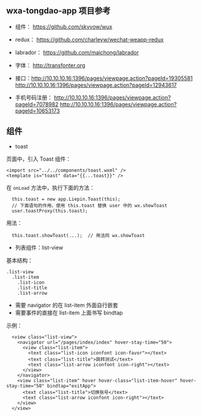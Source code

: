 ## wxa-tongdao-app 项目参考

* 组件： https://github.com/skyvow/wux
* redux： https://github.com/charleyw/wechat-weapp-redux
* labrador： https://github.com/maichong/labrador
* 字体： http://transfonter.org
* 接口：http://10.10.10.16:1396/pages/viewpage.action?pageId=19305581
        http://10.10.10.16:1396/pages/viewpage.action?pageId=12943617

* 手机号码注册：
http://10.10.10.16:1396/pages/viewpage.action?pageId=7078982
http://10.10.10.16:1396/pages/viewpage.action?pageId=10653173

## 组件

* toast

页面中，引入 Toast 组件：

```
<import src="../../components/toast.wxml" />
<template is="toast" data="{{...toast}}" />
```

在 ``onLoad`` 方法中，执行下面的方法：

```
  this.toast = new app.Liepin.Toast(this);
  // 下面语句的作用，使用 this.toast 替换 user 中的 wx.showToast
  user.toastProxy(this.toast);
```

用法：

```
  this.toast.showToast(...);  // 用法同 wx.showToast
```

* 列表组件：list-view

基本结构：
```
.list-view
  .list-item
    .list-icon
    .list-title
    .list-arrow
```
* 需要 navigator 的在 list-item 外面自行嵌套
* 需要事件的直接在 list-item 上面书写 bindtap

示例：
```
  <view class="list-view">
    <navigator url="/pages/index/index" hover-stay-time="50">
      <view class="list-item">
        <text class="list-icon iconfont icon-favor"></text>
        <text class="list-title">跳转测试</text>
        <text class="list-arrow iconfont icon-right"></text>
      </view>
    </navigator>
    <view class="list-item" hover hover-class="list-item-hover" hover-stay-time="50" bindtap="exitApp">
      <text class="list-title">切换账号</text>
      <text class="list-arrow iconfont icon-right"></text>
    </view>
  </view>
  ```